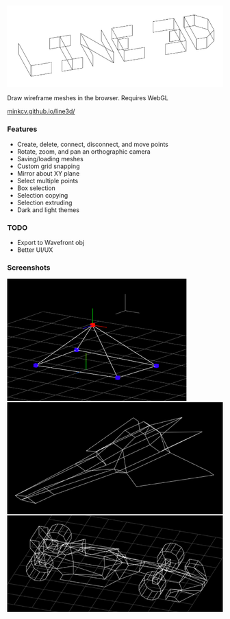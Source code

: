 ![logo](./logo.png)

Draw wireframe meshes in the browser. Requires WebGL

[minkcv.github.io/line3d/](https://minkcv.github.io/line3d/)

### Features
- Create, delete, connect, disconnect, and move points
- Rotate, zoom, and pan an orthographic camera
- Saving/loading meshes
- Custom grid snapping
- Mirror about XY plane
- Select multiple points
- Box selection
- Selection copying
- Selection extruding
- Dark and light themes

### TODO
- Export to Wavefront obj
- Better UI/UX

### Screenshots
![screenshot](./screenshot.PNG)
![screenshot](./screenshot2.PNG)
![screenshot](./screenshot3.PNG)
